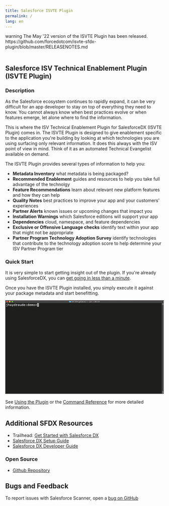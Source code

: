 ```yaml
---
title: Salesforce ISVTE Plugin
permalink: /
lang: en
---
```


<div class="slds-notify slds-notify_alert slds-theme_alert-texture slds-text-heading_small slds-text-align_center slds-theme_warning" role="alert">
  <span class="slds-assistive-text">warning</span>
  	The May '22 version of the ISVTE Plugin has been released. https://github.com/forcedotcom/isvte-sfdx-plugin/blob/master/RELEASENOTES.md 
</div>
<br>


## Salesforce ISV Technical Enablement Plugin (ISVTE Plugin)

### Description

As the Salesforce ecosystem continues to rapidly expand, it can be very difficult for an app developer to stay on top of everything they need to know. You cannot always know when best practices evolve or when features emerge, let alone where to find the information. 

This is where the ISV Technical Enablement Plugin for SalesforceDX (ISVTE Plugin) comes in. The ISVTE Plugin is designed to give enablement specific to the application you're building by looking at which technologies you are using surfacing only relevant information. It does this always with the ISV point of view in mind. Think of it as an automated Technical Evangelist available on demand.

The ISVTE Plugin provides several types of information to help you:
- **Metadata Inventory** what metadata is being packaged?
- **Recommended Enablement** guides and resources to help you take full advantage of the technolgy 
- **Feature Recommendations** learn about relevant new platform features and how they can help
- **Quality Notes** best practices to improve your app and your customers' experiences
- **Partner Alerts** known issues or upcoming changes that impact you
- **Installation Warnings** which Salesforce editions will support your app
- **Dependencies** cloud, namespace, and feature dependencies
- **Exclusive or Offensive Language checks**  identify text within your app that might not be appropriate
- **Partner Program Technology Adoption Survey** identify technologies that contribute to the technology adoption score to help determine your ISV Partner Program tier

### Quick Start

It is very simple to start getting insight out of the plugin. If you're already using SalesforceDX, you can [get going in less than a minute](./en/getting-started/install).

Once you have the ISVTE Plugin installed, you simply execute it against your package metadata and start benefitting.

![Quick Start Demo](./assets/images/ISVTEQuickDemo.gif)

See [Using the Plugin](./en/usage/usage) or the [Command Reference](./en/isvte-commands/mdscan) for more detailed information.

## Additional SFDX Resources

- Trailhead: [Get Started with Salesforce DX](https://trailhead.salesforce.com/trails/sfdx_get_started)
- [Salesforce DX Setup Guide](https://developer.salesforce.com/docs/atlas.en-us.sfdx_setup.meta/sfdx_setup)
- [Salesforce DX Developer Guide](https://developer.salesforce.com/docs/atlas.en-us.sfdx_dev.meta/sfdx_dev)

### Open Source

- [Github Repository](https://github.com/forcedotcom/isvte-sfdx-plugin)

## Bugs and Feedback

To report issues with Salesforce Scanner, open a [bug on GitHub](https://github.com/forcedotcom/isvte-sfdx-plugin/issues/new)


